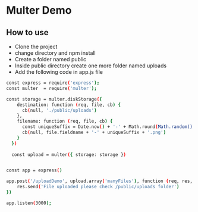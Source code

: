 # Multer Demo

## How to use


- Clone the project 
- change directory and npm install
- Create a folder named public
- Inside public directory create one more folder named uploads
- Add the following code in app.js file

```sh
const express = require('express');                                                             // Importing Express
const multer  = require('multer');                                                              // Importing multer

const storage = multer.diskStorage({
    destination: function (req, file, cb) {
      cb(null, './public/uploads')
    },
    filename: function (req, file, cb) {
      const uniqueSuffix = Date.now() + '-' + Math.round(Math.random() * 1E9)
      cb(null, file.fieldname + '-' + uniqueSuffix + '.png')
    }
  })
  
  const upload = multer({ storage: storage })


const app = express()                                                                             // Creating instance of express

app.post('/uploadDemo', upload.array('manyFiles'), function (req, res, next) {                    // Creating post api to upload files
    res.send('File uploaded please check /public/uploads folder')
})

app.listen(3000);                                                                                  // Listening on port 3000

```
